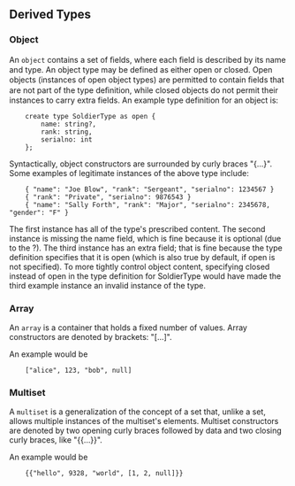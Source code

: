 <!--
 ! Licensed to the Apache Software Foundation (ASF) under one
 ! or more contributor license agreements.  See the NOTICE file
 ! distributed with this work for additional information
 ! regarding copyright ownership.  The ASF licenses this file
 ! to you under the Apache License, Version 2.0 (the
 ! "License"); you may not use this file except in compliance
 ! with the License.  You may obtain a copy of the License at
 !
 !   http://www.apache.org/licenses/LICENSE-2.0
 !
 ! Unless required by applicable law or agreed to in writing,
 ! software distributed under the License is distributed on an
 ! "AS IS" BASIS, WITHOUT WARRANTIES OR CONDITIONS OF ANY
 ! KIND, either express or implied.  See the License for the
 ! specific language governing permissions and limitations
 ! under the License.
 !-->


## <a id="DerivedTypes">Derived Types</a> ##

### <a id="DerivedTypesObject">Object</a> ###
An `object` contains a set of ﬁelds, where each ﬁeld is described by its name and type. An object type may be defined as either open or closed. Open objects (instances of open object types) are permitted to contain ﬁelds that are not part of the type deﬁnition, while closed objects do not permit their instances to carry extra fields. An example type definition for an object is:

        create type SoldierType as open {
            name: string?,
            rank: string,
            serialno: int
        };

Syntactically, object constructors are surrounded by curly braces "{...}".
Some examples of legitimate instances of the above type include:

        { "name": "Joe Blow", "rank": "Sergeant", "serialno": 1234567 }
        { "rank": "Private", "serialno": 9876543 }
        { "name": "Sally Forth", "rank": "Major", "serialno": 2345678, "gender": "F" }

The first instance has all of the type's prescribed content. The second instance is missing the name field, which is fine because it is optional (due to the ?). The third instance has an extra field; that is fine because the type definition specifies that it is open (which is also true by default, if open is not specified). To more tightly control object content, specifying closed instead of open in the type definition for SoldierType would have made the third example instance an invalid instance of the type.

### <a id="DerivedTypesArray">Array</a> ###
An `array` is a container that holds a fixed number of values. Array constructors are denoted by brackets: "[...]".

An example would be


        ["alice", 123, "bob", null]


### <a id="DerivedTypesMultiset">Multiset</a> ###
A `multiset` is a generalization of the concept of a set that, unlike a set, allows multiple instances of the multiset's elements.
 Multiset constructors are denoted by two opening curly braces followed by data and two closing curly braces, like "{{...}}".

An example would be


        {{"hello", 9328, "world", [1, 2, null]}}
